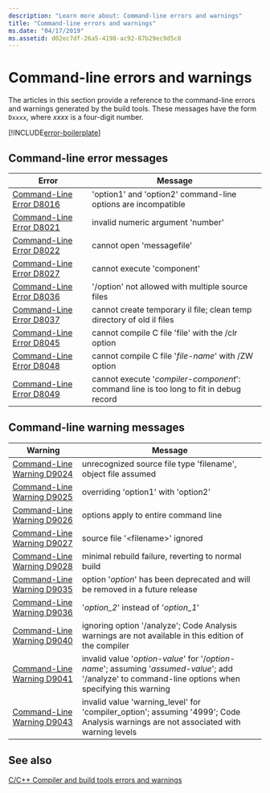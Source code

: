 ```yaml
---
description: "Learn more about: Command-line errors and warnings"
title: "Command-line errors and warnings"
ms.date: "04/17/2019"
ms.assetid: d02ec7df-26a5-4198-ac92-87b29ec9d5c8
---
```

# Command-line errors and warnings

The articles in this section provide a reference to the command-line errors and warnings generated by the build tools. These messages have the form `Dxxxx`, where *xxxx* is a four-digit number.

[!INCLUDE[error-boilerplate](../../error-messages/includes/error-boilerplate.md)]

## Command-line error messages

| Error | Message |
|--|--|
| [Command-Line Error D8016](../../error-messages/tool-errors/command-line-error-d8016.md) | 'option1' and 'option2' command-line options are incompatible |
| [Command-Line Error D8021](../../error-messages/tool-errors/command-line-error-d8021.md) | invalid numeric argument 'number' |
| [Command-Line Error D8022](../../error-messages/tool-errors/command-line-error-d8022.md) | cannot open 'messagefile' |
| [Command-Line Error D8027](../../error-messages/tool-errors/command-line-error-d8027.md) | cannot execute 'component' |
| [Command-Line Error D8036](../../error-messages/tool-errors/command-line-error-d8036.md) | '/option' not allowed with multiple source files |
| [Command-Line Error D8037](../../error-messages/tool-errors/command-line-error-d8037.md) | cannot create temporary il file; clean temp directory of old il files |
| [Command-Line Error D8045](../../error-messages/tool-errors/command-line-error-d8045.md) | cannot compile C file 'file' with the /clr option |
| [Command-Line Error D8048](../../error-messages/tool-errors/command-line-error-d8048.md) | cannot compile C file '*file-name*' with /ZW option |
| [Command-Line Error D8049](../../error-messages/tool-errors/command-line-error-d8049.md) | cannot execute '*compiler-component*': command line is too long to fit in debug record |

## Command-line warning messages

| Warning | Message |
|--|--|
| [Command-Line Warning D9024](../../error-messages/tool-errors/command-line-warning-d9024.md) | unrecognized source file type 'filename', object file assumed |
| [Command-Line Warning D9025](../../error-messages/tool-errors/command-line-warning-d9025.md) | overriding 'option1' with 'option2' |
| [Command-Line Warning D9026](../../error-messages/tool-errors/command-line-warning-d9026.md) | options apply to entire command line |
| [Command-Line Warning D9027](../../error-messages/tool-errors/command-line-warning-d9027.md) | source file '\<filename>' ignored |
| [Command-Line Warning D9028](../../error-messages/tool-errors/command-line-warning-d9028.md) | minimal rebuild failure, reverting to normal build |
| [Command-Line Warning D9035](../../error-messages/tool-errors/command-line-warning-d9035.md) | option '*option*' has been deprecated and will be removed in a future release |
| [Command-Line Warning D9036](../../error-messages/tool-errors/command-line-warning-d9036.md) | '*option\_2*' instead of '*option\_1*' |
| [Command-Line Warning D9040](../../error-messages/tool-errors/command-line-warning-d9040.md) | ignoring option '/analyze'; Code Analysis warnings are not available in this edition of the compiler |
| [Command-Line Warning D9041](../../error-messages/tool-errors/command-line-warning-d9041.md) | invalid value '*option-value*' for '/*option-name*'; assuming '*assumed-value*'; add '/analyze' to command-line options when specifying this warning |
| [Command-Line Warning D9043](../../error-messages/tool-errors/command-line-warning-d9043.md) | invalid value 'warning_level' for 'compiler_option'; assuming '4999'; Code Analysis warnings are not associated with warning levels |

## See also

[C/C++ Compiler and build tools errors and warnings](../compiler-errors-1/c-cpp-build-errors.md)
